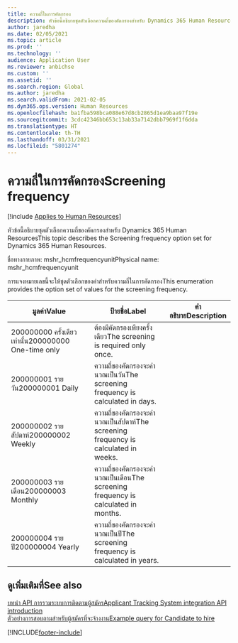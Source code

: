 ```yaml
---
title: ความถี่ในการคัดกรอง
description: หัวข้อนี้อธิบายชุดตัวเลือกความถี่ของคัดกรองสำหรับ Dynamics 365 Human Resources
author: jaredha
ms.date: 02/05/2021
ms.topic: article
ms.prod: ''
ms.technology: ''
audience: Application User
ms.reviewer: anbichse
ms.custom: ''
ms.assetid: ''
ms.search.region: Global
ms.author: jaredha
ms.search.validFrom: 2021-02-05
ms.dyn365.ops.version: Human Resources
ms.openlocfilehash: ba1fba598bca088e67d8cb2865d1ea9baa97f19e
ms.sourcegitcommit: 3cdc42346bb653c13ab33a7142dbb7969f1f6dda
ms.translationtype: HT
ms.contentlocale: th-TH
ms.lasthandoff: 03/31/2021
ms.locfileid: "5801274"
---
```

# <a name="screening-frequency"></a><span data-ttu-id="db5f2-103">ความถี่ในการคัดกรอง</span><span class="sxs-lookup"><span data-stu-id="db5f2-103">Screening frequency</span></span>

[!include [Applies to Human Resources](../includes/applies-to-hr.md)]

<span data-ttu-id="db5f2-104">หัวข้อนี้อธิบายชุดตัวเลือกความถี่ของคัดกรองสำหรับ Dynamics 365 Human Resources</span><span class="sxs-lookup"><span data-stu-id="db5f2-104">This topic describes the Screening frequency option set for Dynamics 365 Human Resources.</span></span>

<span data-ttu-id="db5f2-105">ชื่อทางกายภาพ: mshr_hcmfrequencyunit</span><span class="sxs-lookup"><span data-stu-id="db5f2-105">Physical name: mshr_hcmfrequencyunit</span></span>

<span data-ttu-id="db5f2-106">การแจงหมายเลขนี้จะให้ชุดตัวเลือกของค่าสำหรับความถี่ในการคัดกรอง</span><span class="sxs-lookup"><span data-stu-id="db5f2-106">This enumeration provides the option set of values for the screening frequency.</span></span> 

| <span data-ttu-id="db5f2-107">มูลค่า</span><span class="sxs-lookup"><span data-stu-id="db5f2-107">Value</span></span> | <span data-ttu-id="db5f2-108">ป้ายชื่อ</span><span class="sxs-lookup"><span data-stu-id="db5f2-108">Label</span></span> | <span data-ttu-id="db5f2-109">คำอธิบาย</span><span class="sxs-lookup"><span data-stu-id="db5f2-109">Description</span></span> |
| --- | --- | --- |
| <span data-ttu-id="db5f2-110">200000000 ครั้งเดียวเท่านั้น</span><span class="sxs-lookup"><span data-stu-id="db5f2-110">200000000 One-time only</span></span> | <span data-ttu-id="db5f2-111">ต้องมีคัดกรองเพียงครั้งเดียว</span><span class="sxs-lookup"><span data-stu-id="db5f2-111">The screening is required only once.</span></span> |
| <span data-ttu-id="db5f2-112">200000001 รายวัน</span><span class="sxs-lookup"><span data-stu-id="db5f2-112">200000001 Daily</span></span> | <span data-ttu-id="db5f2-113">ความถี่ของคัดกรองจะคํานวณเป็นวัน</span><span class="sxs-lookup"><span data-stu-id="db5f2-113">The screening frequency is calculated in days.</span></span> |
| <span data-ttu-id="db5f2-114">200000002 รายสัปดาห์</span><span class="sxs-lookup"><span data-stu-id="db5f2-114">200000002 Weekly</span></span> | <span data-ttu-id="db5f2-115">ความถี่ของคัดกรองจะคํานวณเป็นสัปดาห์</span><span class="sxs-lookup"><span data-stu-id="db5f2-115">The screening frequency is calculated in weeks.</span></span> |
| <span data-ttu-id="db5f2-116">200000003 รายเดือน</span><span class="sxs-lookup"><span data-stu-id="db5f2-116">200000003 Monthly</span></span> | <span data-ttu-id="db5f2-117">ความถี่ของคัดกรองจะคํานวณเป็นเดือน</span><span class="sxs-lookup"><span data-stu-id="db5f2-117">The screening frequency is calculated in months.</span></span> |
| <span data-ttu-id="db5f2-118">200000004 รายปี</span><span class="sxs-lookup"><span data-stu-id="db5f2-118">200000004 Yearly</span></span> | <span data-ttu-id="db5f2-119">ความถี่ของคัดกรองจะคํานวณเป็นปี</span><span class="sxs-lookup"><span data-stu-id="db5f2-119">The screening frequency is calculated in years.</span></span> |

## <a name="see-also"></a><span data-ttu-id="db5f2-120">ดูเพิ่มเติมที่</span><span class="sxs-lookup"><span data-stu-id="db5f2-120">See also</span></span>

[<span data-ttu-id="db5f2-121">บทนํา API การรวมระบบการติดตามผู้สมัคร</span><span class="sxs-lookup"><span data-stu-id="db5f2-121">Applicant Tracking System integration API introduction</span></span>](hr-admin-integration-ats-api-introduction.md)<br>
[<span data-ttu-id="db5f2-122">ตัวอย่างการสอบถามสำหรับผู้สมัครที่จะจ้างงาน</span><span class="sxs-lookup"><span data-stu-id="db5f2-122">Example query for Candidate to hire</span></span>](hr-admin-integration-ats-api-candidate-to-hire-example-query.md)



[!INCLUDE[footer-include](../includes/footer-banner.md)]